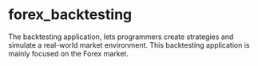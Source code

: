 # forex_backtesting
The backtesting application, lets programmers create strategies and simulate a real-world market environment. This backtesting application is mainly focused on the Forex market.
